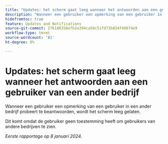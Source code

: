 ```yaml
---
title: "Updates: het scherm gaat leeg wanneer het antwoorden aan een gebruiker van een ander bedrijf."
description: "Wanneer een gebruiker een opmerking van een gebruiker in een ander bedrijf probeert te beantwoorden, wordt het scherm leeg gelaten."
hidefromtoc: true
feature: Updates and Notifications
source-git-commit: 276180358efb2a394ca58c51fd73b834f48874e9
workflow-type: tm+mt
source-wordcount: '81'
ht-degree: 0%

---
```



# Updates: het scherm gaat leeg wanneer het antwoorden aan een gebruiker van een ander bedrijf

Wanneer een gebruiker een opmerking van een gebruiker in een ander bedrijf probeert te beantwoorden, wordt het scherm leeg gelaten.

Dit komt omdat de gebruiker geen toestemming heeft om gebruikers van andere bedrijven te zien.

_Eerste rapportage op 8 januari 2024._
